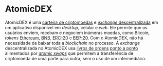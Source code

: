 # AtomicDEX

AtomicDEX é uma [carteira de criptomoedas](Carteira.md) e [_exchange_ descentralizada](DEX.md) em um aplicativo disponível em _desktop_, celular e _web_. Ele permite que os usuários enviem, recebam e negociem inúmeras moedas, como Bitcoin, _tokens_ [Ethereum](Ethereum.md), [BNB](BNB.md), [ERC-20](ERC-20.md) e [BEP-20](BEP-20.md). Com o AtomicDEX, não há necessidade de baixar toda a _blockchain_ no processo. A _exchange_ descentralizada no AtomicDEX usa [livros de ordens](Livro%20de%20Ordens.md) [ponto a ponto](Ponto%20a%20Ponto.md) alimentados por [_atomic swaps_](Atomic%20Swap.md) que permitem a transferência de criptomoeda de uma parte para outra, sem o uso de um intermediário.
